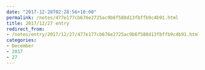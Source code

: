 ```yaml
---
date: "2017-12-28T02:28:56+10:00"
permalink: /notes/477e177cb676e2725ac9b6f588d13fbffb9c4b91.html
title: 2017/12/27 entry
redirect_from:
- /notes/entry/2017/12/27/477e177cb676e2725ac9b6f588d13fbffb9c4b91.html
categories:
- December
- 2017
- 27
---
```


